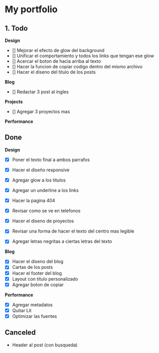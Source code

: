 # My portfolio

## 1. Todo

**Design**
  - [] Mejorar el efecto de glow del background
  - [] Unificar el comportamiento y todos los links que tengan ese glow
  - [] Acercar el boton de hacia arriba al texto
  - [] Hacer la funcion de copiar codigo dentro del mismo archivo
  - [] Hacer el diseno del titulo de los posts

**Blog**
  - [] Redactar 3 post al ingles

 **Projects**
  - [] Agregar 3 proyectos mas 

**Performance**
  


## Done

**Design**
  - [x] Poner el texto final a ambos parrafos
  - [X] Hacer el diseño responsive
  - [X] Agregar glow a los titulos
  - [X] Agregar un underline a los links
  - [X] Hacer la pagina 404
  - [X] Revisar como se ve en telefonos
  - [X] Hacer el diseno de proyectos
  - [X] Revisar una forma de hacer el texto del centro mas legible
  - [X] Agregar letras negritas a ciertas letras del texto


  **Blog**
  - [X] Hacer el diseno del blog
  - [X] Cartas de los posts
  - [X] Hacer el footer del blog
  - [X] Layout con titulo personalizado
  - [X] Agregar boton de copiar

  **Performance**
  - [X] Agregar metadatos
  - [X] Quitar Lit
  - [X] Optimizar las fuentes

## Canceled
 - Header al post (con busqueda)